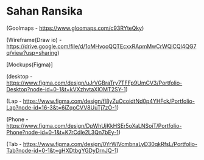 # Sahan Ransika

(Goolmaps - https://www.gloomaps.com/c93RYteQky)

(Wireframe(Draw io) - https://drive.google.com/file/d/1oMHvooQQTEcxxRApmMwCrWQlCQl4QG7q/view?usp=sharing)

[Mockups(Figma)]

(desktop - https://www.figma.com/design/uJrVGBraTry7TFFp9UmCV3/Portfolio-Desktop?node-id=0-1&t=kVXzhvtaXlOMT2SY-1)

(Lap - https://www.figma.com/design/fl8yZuOcoidtNd0p4YHFck/Portfolio-Lap?node-id=16-3&t=6iZqoCVV8UuTj7zO-1)

(Phone - https://www.figma.com/design/DpWhUjKkHSEr5oXaLNSoiT/Portfolio-Phone?node-id=0-1&t=K7rCdle2L3Qn7bEy-1)

(Tab - https://www.figma.com/design/0YrWlVcmbnaLyD30qkRfsL/Portfolio-Tab?node-id=0-1&t=gHXDtbgYGDyDrnJQ-1)